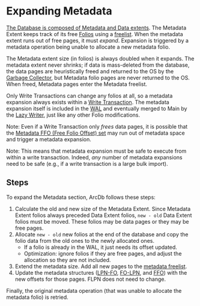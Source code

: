 # Expanding Metadata

[The Database is composed of Metadata and Data extents](./file-formats/database.md). The Metadata Extent keeps track of its free [Folios](./file-formats/folios.md) using a [freelist](./file-formats/database.md#freelist). When the metadata extent runs out of free pages, it must *expand*. Expansion is triggered by a metadata operation being unable to allocate a new metadata folio.

The Metadata extent size (in folios) is always doubled when it expands. The metadata extent never shrinks; if data is mass-deleted from the database, the data pages are heuristically freed and returned to the OS by the [Garbage Collector](./garbage-collection.md), but Metadata folio pages are never returned to the OS. When freed, Metadata pages enter the Metadata freelist.

Only Write Transactions can change any folios at all, so a metadata expansion always exists within a [Write Transaction](./transactions.md#write-transactions). The metadata expansion itself is included in the [WAL](./file-formats/wal.md) and eventually merged to Main by the [Lazy Writer](./lazy-writer.md), just like any other Folio modifications.

Note: Even if a Write Transaction only *frees* data pages, it is possible that the [Metadata FFO (Free Folio Offset) set](./file-formats/database.md#ffo-free-folio-offsets) may run out of metadata space and trigger a metadata expansion.

Note: This means that metadata expansion must be safe to execute from within a write transaction. Indeed, *any* number of metadata expansions need to be safe (e.g., if a write transaction is a large bulk import).

## Steps

To expand the Metadata section, ArcDb follows these steps:

1. Calculate the old and new size of the Metadata Extent. Since Metadata Extent folios always preceded Data Extent folios, `new - old` Data Extent folios must be moved. These folios may be data pages or they may be free pages.
2. Allocate `new - old` new folios at the end of the database and copy the folio data from the old ones to the newly allocated ones.
   - If a folio is already in the WAL, it just needs its offset updated.
   - Optimization: ignore folios if they are free pages, and adjust the allocation so they are not included.
3. Extend the metadata size. Add all new pages to the [metadata freelist](./file-formats/database.md#freelist).
4. Update the metadata structures ([LPN-FO](./file-formats/database.md#lpn-fo-logical-page-number---folio-offset), [FO-LPN](./file-formats/database.md#fo-lpn-folio-offset---logical-page-number), and [FFO](./file-formats/database.md#ffo-free-folio-offsets)) with the new offsets for those pages. FLPN does not need to change.

Finally, the original metadata operation (that was unable to allocate the metadata folio) is retried.
